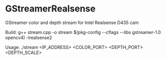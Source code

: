 # GStreamerRealsense
GStreamer color and depth stream for Intel Realsense D435 cam

Build: g++ stream.cpp -o stream $(pkg-config --cflags --libs gstreamer-1.0 opencv4) -lrealsense2

Usage: ./stream <IP_ADDRESS> <COLOR_PORT> <DEPTH_PORT> <FPS> <WIDTH> <HEIGHT> <DEPTH_SCALE>
